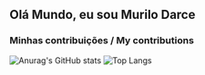 ## Olá Mundo, eu sou Murilo Darce

<h3>Minhas contribuições / My contributions</h3>

![Anurag's GitHub stats](https://github-readme-stats.vercel.app/api?username=mdarce765&show_icons=true&bg_color=151515&title_color=fb4362&icon_color=fb4362&text_bold=false&text_color=9e9e9e)
![Top Langs](https://github-readme-stats.vercel.app/api/top-langs/?username=mdarce765&layout=donut&show_icons=true&bg_color=151515&title_color=fb4362&icon_color=fb4362&text_bold=false&text_color=9e9e9e)
<!--[![GitHub Streak](https://github-readme-streak-stats.herokuapp.com?user=your_username&theme=dark&ring=fb4362&file=fb4362&currStreakNum=fb4362&currStreakLabel=fb4362&hide_border=true)](https://git.io/streak-stats)
**MuriloDarce765/MuriloDarce765** is a ✨ _special_ ✨ repository because its `README.md` (this file) appears on your GitHub profile.

Here are some ideas to get you started:

- 🔭 I’m currently working on ...
- 🌱 I’m currently learning ...
- 👯 I’m looking to collaborate on ...
- 🤔 I’m looking for help with ...
- 💬 Ask me about ...
- 📫 How to reach me: ...
- 😄 Pronouns: ...
- ⚡ Fun fact: ...
-->
